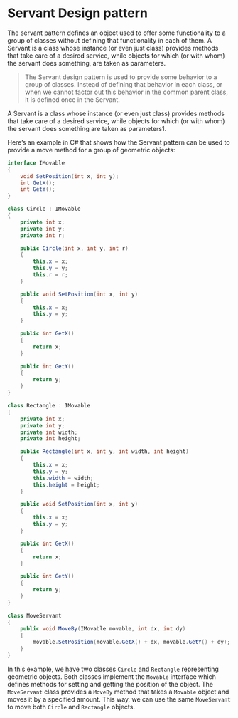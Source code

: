 **Servant Design pattern**
===

The servant pattern defines an object used to offer some functionality to a group of classes without defining that functionality in each of them. 
A Servant is a class whose instance (or even just class) provides methods that take care of a desired service, while objects for which (or with whom) the servant does something, are taken as parameters.

>The Servant design pattern is used to provide some behavior to a group of classes. Instead of defining that behavior in each class, or when we cannot factor out this behavior in the common parent class, it is defined once in the Servant.

A Servant is a class whose instance (or even just class) provides methods that take care of a desired service, while objects for which (or with whom) the servant does something are taken as parameters1.

Here’s an example in C# that shows how the Servant pattern can be used to provide a move method for a group of geometric objects:

```cs
interface IMovable
{
    void SetPosition(int x, int y);
    int GetX();
    int GetY();
}

class Circle : IMovable
{
    private int x;
    private int y;
    private int r;

    public Circle(int x, int y, int r)
    {
        this.x = x;
        this.y = y;
        this.r = r;
    }

    public void SetPosition(int x, int y)
    {
        this.x = x;
        this.y = y;
    }

    public int GetX()
    {
        return x;
    }

    public int GetY()
    {
        return y;
    }
}

class Rectangle : IMovable
{
    private int x;
    private int y;
    private int width;
    private int height;

    public Rectangle(int x, int y, int width, int height)
    {
        this.x = x;
        this.y = y;
        this.width = width;
        this.height = height;
    }

    public void SetPosition(int x, int y)
    {
        this.x = x;
        this.y = y;
    }

    public int GetX()
    {
        return x;
    }

    public int GetY()
    {
        return y;
    }
}

class MoveServant
{
    public void MoveBy(IMovable movable, int dx, int dy)
    {
        movable.SetPosition(movable.GetX() + dx, movable.GetY() + dy);
    }
}


```
In this example, we have two classes `Circle` and `Rectangle` representing geometric objects. Both classes implement the `Movable` interface which defines methods for setting and getting 
the position of the object. The `MoveServant` class provides a `MoveBy` method that takes a `Movable` object and moves it by a specified amount. 
This way, we can use the same `MoveServant` to move both `Circle` and `Rectangle` objects.



